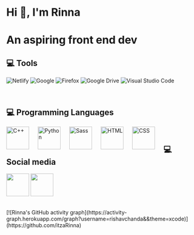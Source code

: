 <h1 align="left">Hi 👋, I'm Rinna</h1>
<h1 align="left">An aspiring front end dev</h1>

## 💻 Tools
![Netlify](https://img.shields.io/badge/netlify-%23000000.svg?style=for-the-badge&logo=netlify&logoColor=#00C7B7)
![Google](https://img.shields.io/badge/google-4285F4?style=for-the-badge&logo=google&logoColor=white)
![Firefox](https://img.shields.io/badge/Firefox-FF7139?style=for-the-badge&logo=Firefox-Browser&logoColor=white)
![Google Drive](https://img.shields.io/badge/Google%20Drive-4285F4?style=for-the-badge&logo=googledrive&logoColor=white)
![Visual Studio Code](https://img.shields.io/badge/Visual%20Studio%20Code-0078d7.svg?style=for-the-badge&logo=visual-studio-code&logoColor=white)

<br>

## 💻 Programming Languages
<img align="left" alt="C++" width="60px" style="padding-right:20px;" src="https://cdn.jsdelivr.net/gh/devicons/devicon/icons/cplusplus/cplusplus-line.svg" />
<img align="left" alt="Python" width="60px" style="padding-right:20px;" src="https://cdn.jsdelivr.net/gh/devicons/devicon/icons/python/python-original.svg" />
<img align="left" alt="Sass" width="60px" style="padding-right:20px;" src="https://cdn.jsdelivr.net/gh/devicons/devicon/icons/sass/sass-original.svg" />
<img align="left" alt="HTML" width="60px" style="padding-right:20px;" src="https://cdn.jsdelivr.net/gh/devicons/devicon/icons/html5/html5-original.svg" />
<img align="left" alt="CSS" width="60px" style="padding-right:20px;" src="https://cdn.jsdelivr.net/gh/devicons/devicon/icons/css3/css3-original.svg" />

          

<br>

## 💻 Social media
<a href="https://www.facebook.com/profile.php?id=100027972971940"><img width="60px" src="https://cdn.jsdelivr.net/gh/devicons/devicon/icons/facebook/facebook-original.svg" /></a>
<a href="https://discordapp.com/users/998457903692382248"><img width="60px" src="https://cdn.jsdelivr.net/gh/devicons/devicon/icons/discordjs/discordjs-original.svg" /></a>


<br>
[![Rinna's GitHub activity graph](https://activity-graph.herokuapp.com/graph?username=rishavchanda&&theme=xcode)](https://github.com/itzaRinna)
